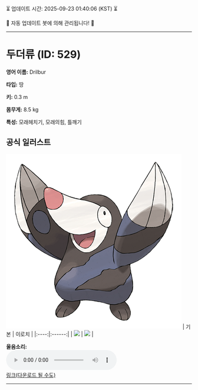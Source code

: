 
⏳ 업데이트 시간: 2025-09-23 01:40:06 (KST) ⏳

🤖 자동 업데이트 봇에 의해 관리됩니다! 🤖

---

# 두더류 (ID: 529)
**영어 이름:** Drilbur

**타입:** 땅

**키:** 0.3 m

**몸무게:** 8.5 kg

**특성:** 모래헤치기, 모래의힘, 틀깨기

## 공식 일러스트
![](https://raw.githubusercontent.com/PokeAPI/sprites/master/sprites/pokemon/other/official-artwork/529.png)
| 기본 | 이로치 |
|:----:|:------:|
| <img src="http://play.pokemonshowdown.com/sprites/ani/drilbur.gif" width="200"> | <img src="http://play.pokemonshowdown.com/sprites/ani-shiny/drilbur.gif" width="200"> |

**울음소리:**<br><audio controls src="https://raw.githubusercontent.com/PokeAPI/cries/main/cries/pokemon/latest/529.ogg"></audio><br> [링크(다운로드 될 수도)](https://raw.githubusercontent.com/PokeAPI/cries/main/cries/pokemon/latest/529.ogg)


---
